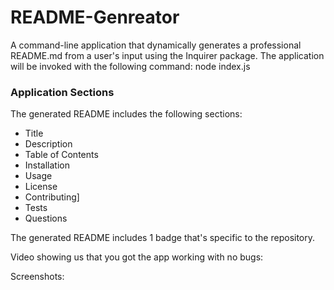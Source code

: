 # README-Genreator
A command-line application that dynamically generates a professional README.md from a user's input using the Inquirer package. The application will be invoked with the following command:
node index.js

### Application Sections
The generated README includes the following sections:

- Title 
- Description
- Table of Contents
- Installation
- Usage
- License
- Contributing]
- Tests
- Questions


The generated README includes 1 badge that's specific to the repository.

Video showing us that you got the app working with no bugs:

Screenshots:



